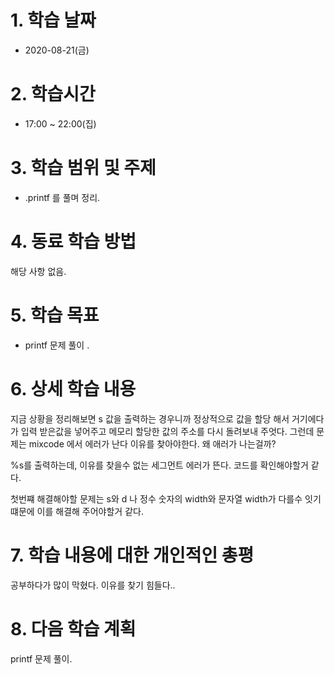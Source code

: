 # 1. 학습 날짜

* 2020-08-21(금)

# 2. 학습시간

* 17:00 ~ 22:00(집)

# 3. 학습 범위 및 주제

* .printf 를 풀며 정리. 
# 4. 동료 학습 방법

해당 사항 없음.

# 5. 학습 목표
 * printf 문제 풀이 .

# 6. 상세 학습 내용
지금 상황을 정리해보면 s 값을 출력하는 경우니까 정상적으로 값을 할당 해서 거기에다가 입력 받은값을 넣어주고 메모리 할당한 값의 주소를 다시 돌려보내 주엇다. 그런데 문제는 mixcode 에서 에러가 난다 이유를 찾아야한다. 왜 애러가 나는걸까? 

%s를 출력하는데, 이유를 찾을수 없는 세그먼트 에러가 뜬다. 코드를 확인해야할거 같다.

첫번쨰 해결해야할 문제는 s와 d 나 정수 숫자의 width와 문자열 width가 다를수 잇기 떄문에 이를 해결해 주어야할거 같다. 

# 7. 학습 내용에 대한 개인적인 총평
공부하다가 많이 막혔다. 이유를 찾기 힘들다..

# 8. 다음 학습 계획
printf 문제 풀이. 
